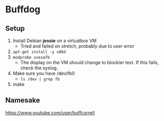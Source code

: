 # Buffdog

## Setup

1. Install Debian **jessie** on a virtualbox VM
    * Tried and failed on stretch, probably due to user error
2. `apt-get install -y v86d`
3. `modprobe uvesafb`
    * The display on the VM should change to blockier text.  If this fails, check the syslog.
4. Make sure you have /dev/fb0
    * `ls /dev | grep fb`
5. make

## Namesake

https://www.youtube.com/user/buffcorrell
